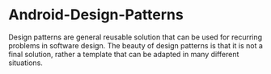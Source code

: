 # Android-Design-Patterns
Design patterns are general reusable solution that can be used for recurring problems in software design. The beauty of design patterns is that it is not a final solution, rather a template that can be adapted in many different situations.
